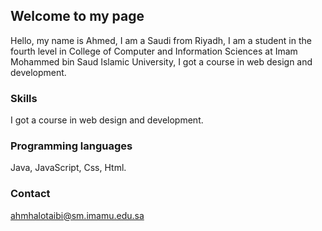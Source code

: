## Welcome to my page

   Hello, my name is Ahmed, I am a Saudi from Riyadh, I am a student in the fourth level in College of Computer and Information Sciences at Imam Mohammed bin Saud Islamic University, I got a course in web design and development.

### Skills

I got a course in web design and development.

### Programming languages

Java,
JavaScript,
Css,
Html.

### Contact
ahmhalotaibi@sm.imamu.edu.sa
